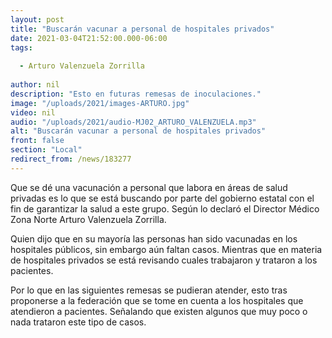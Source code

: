 ```yaml
---
layout: post
title: "Buscarán vacunar a personal de hospitales privados"
date: 2021-03-04T21:52:00.000-06:00
tags:
  
  - Arturo Valenzuela Zorrilla
  
author: nil
description: "Esto en futuras remesas de inoculaciones."
image: "/uploads/2021/images-ARTURO.jpg"
video: nil
audio: "/uploads/2021/audio-MJ02_ARTURO_VALENZUELA.mp3"
alt: "Buscarán vacunar a personal de hospitales privados"
front: false
section: "Local"
redirect_from: /news/183277
---
```


Que se dé una vacunación a personal que labora en áreas de salud privadas es lo que se está buscando por parte del gobierno estatal con el fin de garantizar la salud a este grupo. Según lo declaró el Director Médico Zona Norte Arturo Valenzuela Zorrilla.

Quien dijo que en su mayoría las personas han sido vacunadas en los hospitales públicos, sin embargo aún faltan casos. Mientras que en materia de hospitales privados se está revisando cuales trabajaron y trataron a los pacientes.

Por lo que en las siguientes remesas se pudieran atender, esto tras proponerse a la federación que se tome en cuenta a los hospitales que atendieron a pacientes. Señalando que existen algunos que muy poco o nada trataron este tipo de casos.
